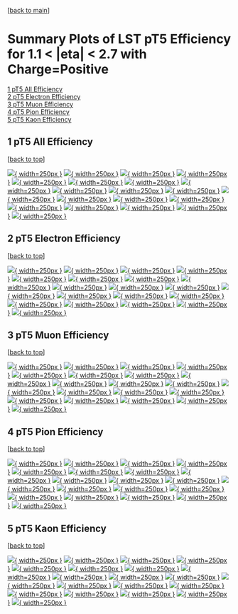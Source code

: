 [[back to main](./)]

# <a name="top"></a> Summary Plots of LST pT5 Efficiency for 1.1 < |eta| < 2.7 with Charge=Positive

[1 pT5 All Efficiency](#1)<br/>[2 pT5 Electron Efficiency](#2)<br/>[3 pT5 Muon Efficiency](#3)<br/>[4 pT5 Pion Efficiency](#4)<br/>[5 pT5 Kaon Efficiency](#5)<br/>



## <a name="1"></a> 1 pT5 All Efficiency

 [[back to top](#top)]

[![](../mtv/var/pT5_xtr_0_1_eff_pt.png){ width=250px }](pT5_xtr_0_1_eff_pt.html)
[![](../mtv/var/pT5_xtr_0_1_eff_ptzoom.png){ width=250px }](pT5_xtr_0_1_eff_ptzoom.html)
[![](../mtv/var/pT5_xtr_0_1_eff_ptlow.png){ width=250px }](pT5_xtr_0_1_eff_ptlow.html)
[![](../mtv/var/pT5_xtr_0_1_eff_ptlowzoom.png){ width=250px }](pT5_xtr_0_1_eff_ptlowzoom.html)
[![](../mtv/var/pT5_xtr_0_1_eff_ptmtv.png){ width=250px }](pT5_xtr_0_1_eff_ptmtv.html)
[![](../mtv/var/pT5_xtr_0_1_eff_ptmtvzoom.png){ width=250px }](pT5_xtr_0_1_eff_ptmtvzoom.html)
[![](../mtv/var/pT5_xtr_0_1_eff_eta.png){ width=250px }](pT5_xtr_0_1_eff_eta.html)
[![](../mtv/var/pT5_xtr_0_1_eff_etazoom.png){ width=250px }](pT5_xtr_0_1_eff_etazoom.html)
[![](../mtv/var/pT5_xtr_0_1_eff_etacoarse.png){ width=250px }](pT5_xtr_0_1_eff_etacoarse.html)
[![](../mtv/var/pT5_xtr_0_1_eff_etacoarsezoom.png){ width=250px }](pT5_xtr_0_1_eff_etacoarsezoom.html)
[![](../mtv/var/pT5_xtr_0_1_eff_phi.png){ width=250px }](pT5_xtr_0_1_eff_phi.html)
[![](../mtv/var/pT5_xtr_0_1_eff_phizoom.png){ width=250px }](pT5_xtr_0_1_eff_phizoom.html)
[![](../mtv/var/pT5_xtr_0_1_eff_phicoarse.png){ width=250px }](pT5_xtr_0_1_eff_phicoarse.html)
[![](../mtv/var/pT5_xtr_0_1_eff_phicoarsezoom.png){ width=250px }](pT5_xtr_0_1_eff_phicoarsezoom.html)
[![](../mtv/var/pT5_xtr_0_1_eff_dxy.png){ width=250px }](pT5_xtr_0_1_eff_dxy.html)
[![](../mtv/var/pT5_xtr_0_1_eff_dxycoarse.png){ width=250px }](pT5_xtr_0_1_eff_dxycoarse.html)
[![](../mtv/var/pT5_xtr_0_1_eff_dxycoarsezoom.png){ width=250px }](pT5_xtr_0_1_eff_dxycoarsezoom.html)
[![](../mtv/var/pT5_xtr_0_1_eff_dz.png){ width=250px }](pT5_xtr_0_1_eff_dz.html)
[![](../mtv/var/pT5_xtr_0_1_eff_dzcoarse.png){ width=250px }](pT5_xtr_0_1_eff_dzcoarse.html)
[![](../mtv/var/pT5_xtr_0_1_eff_dzcoarsezoom.png){ width=250px }](pT5_xtr_0_1_eff_dzcoarsezoom.html)


## <a name="2"></a> 2 pT5 Electron Efficiency

 [[back to top](#top)]

[![](../mtv/var/pT5_xtr_11_1_eff_pt.png){ width=250px }](pT5_xtr_11_1_eff_pt.html)
[![](../mtv/var/pT5_xtr_11_1_eff_ptzoom.png){ width=250px }](pT5_xtr_11_1_eff_ptzoom.html)
[![](../mtv/var/pT5_xtr_11_1_eff_ptlow.png){ width=250px }](pT5_xtr_11_1_eff_ptlow.html)
[![](../mtv/var/pT5_xtr_11_1_eff_ptlowzoom.png){ width=250px }](pT5_xtr_11_1_eff_ptlowzoom.html)
[![](../mtv/var/pT5_xtr_11_1_eff_ptmtv.png){ width=250px }](pT5_xtr_11_1_eff_ptmtv.html)
[![](../mtv/var/pT5_xtr_11_1_eff_ptmtvzoom.png){ width=250px }](pT5_xtr_11_1_eff_ptmtvzoom.html)
[![](../mtv/var/pT5_xtr_11_1_eff_eta.png){ width=250px }](pT5_xtr_11_1_eff_eta.html)
[![](../mtv/var/pT5_xtr_11_1_eff_etazoom.png){ width=250px }](pT5_xtr_11_1_eff_etazoom.html)
[![](../mtv/var/pT5_xtr_11_1_eff_etacoarse.png){ width=250px }](pT5_xtr_11_1_eff_etacoarse.html)
[![](../mtv/var/pT5_xtr_11_1_eff_etacoarsezoom.png){ width=250px }](pT5_xtr_11_1_eff_etacoarsezoom.html)
[![](../mtv/var/pT5_xtr_11_1_eff_phi.png){ width=250px }](pT5_xtr_11_1_eff_phi.html)
[![](../mtv/var/pT5_xtr_11_1_eff_phizoom.png){ width=250px }](pT5_xtr_11_1_eff_phizoom.html)
[![](../mtv/var/pT5_xtr_11_1_eff_phicoarse.png){ width=250px }](pT5_xtr_11_1_eff_phicoarse.html)
[![](../mtv/var/pT5_xtr_11_1_eff_phicoarsezoom.png){ width=250px }](pT5_xtr_11_1_eff_phicoarsezoom.html)
[![](../mtv/var/pT5_xtr_11_1_eff_dxy.png){ width=250px }](pT5_xtr_11_1_eff_dxy.html)
[![](../mtv/var/pT5_xtr_11_1_eff_dxycoarse.png){ width=250px }](pT5_xtr_11_1_eff_dxycoarse.html)
[![](../mtv/var/pT5_xtr_11_1_eff_dxycoarsezoom.png){ width=250px }](pT5_xtr_11_1_eff_dxycoarsezoom.html)
[![](../mtv/var/pT5_xtr_11_1_eff_dz.png){ width=250px }](pT5_xtr_11_1_eff_dz.html)
[![](../mtv/var/pT5_xtr_11_1_eff_dzcoarse.png){ width=250px }](pT5_xtr_11_1_eff_dzcoarse.html)
[![](../mtv/var/pT5_xtr_11_1_eff_dzcoarsezoom.png){ width=250px }](pT5_xtr_11_1_eff_dzcoarsezoom.html)


## <a name="3"></a> 3 pT5 Muon Efficiency

 [[back to top](#top)]

[![](../mtv/var/pT5_xtr_13_1_eff_pt.png){ width=250px }](pT5_xtr_13_1_eff_pt.html)
[![](../mtv/var/pT5_xtr_13_1_eff_ptzoom.png){ width=250px }](pT5_xtr_13_1_eff_ptzoom.html)
[![](../mtv/var/pT5_xtr_13_1_eff_ptlow.png){ width=250px }](pT5_xtr_13_1_eff_ptlow.html)
[![](../mtv/var/pT5_xtr_13_1_eff_ptlowzoom.png){ width=250px }](pT5_xtr_13_1_eff_ptlowzoom.html)
[![](../mtv/var/pT5_xtr_13_1_eff_ptmtv.png){ width=250px }](pT5_xtr_13_1_eff_ptmtv.html)
[![](../mtv/var/pT5_xtr_13_1_eff_ptmtvzoom.png){ width=250px }](pT5_xtr_13_1_eff_ptmtvzoom.html)
[![](../mtv/var/pT5_xtr_13_1_eff_eta.png){ width=250px }](pT5_xtr_13_1_eff_eta.html)
[![](../mtv/var/pT5_xtr_13_1_eff_etazoom.png){ width=250px }](pT5_xtr_13_1_eff_etazoom.html)
[![](../mtv/var/pT5_xtr_13_1_eff_etacoarse.png){ width=250px }](pT5_xtr_13_1_eff_etacoarse.html)
[![](../mtv/var/pT5_xtr_13_1_eff_etacoarsezoom.png){ width=250px }](pT5_xtr_13_1_eff_etacoarsezoom.html)
[![](../mtv/var/pT5_xtr_13_1_eff_phi.png){ width=250px }](pT5_xtr_13_1_eff_phi.html)
[![](../mtv/var/pT5_xtr_13_1_eff_phizoom.png){ width=250px }](pT5_xtr_13_1_eff_phizoom.html)
[![](../mtv/var/pT5_xtr_13_1_eff_phicoarse.png){ width=250px }](pT5_xtr_13_1_eff_phicoarse.html)
[![](../mtv/var/pT5_xtr_13_1_eff_phicoarsezoom.png){ width=250px }](pT5_xtr_13_1_eff_phicoarsezoom.html)
[![](../mtv/var/pT5_xtr_13_1_eff_dxy.png){ width=250px }](pT5_xtr_13_1_eff_dxy.html)
[![](../mtv/var/pT5_xtr_13_1_eff_dxycoarse.png){ width=250px }](pT5_xtr_13_1_eff_dxycoarse.html)
[![](../mtv/var/pT5_xtr_13_1_eff_dxycoarsezoom.png){ width=250px }](pT5_xtr_13_1_eff_dxycoarsezoom.html)
[![](../mtv/var/pT5_xtr_13_1_eff_dz.png){ width=250px }](pT5_xtr_13_1_eff_dz.html)
[![](../mtv/var/pT5_xtr_13_1_eff_dzcoarse.png){ width=250px }](pT5_xtr_13_1_eff_dzcoarse.html)
[![](../mtv/var/pT5_xtr_13_1_eff_dzcoarsezoom.png){ width=250px }](pT5_xtr_13_1_eff_dzcoarsezoom.html)


## <a name="4"></a> 4 pT5 Pion Efficiency

 [[back to top](#top)]

[![](../mtv/var/pT5_xtr_211_1_eff_pt.png){ width=250px }](pT5_xtr_211_1_eff_pt.html)
[![](../mtv/var/pT5_xtr_211_1_eff_ptzoom.png){ width=250px }](pT5_xtr_211_1_eff_ptzoom.html)
[![](../mtv/var/pT5_xtr_211_1_eff_ptlow.png){ width=250px }](pT5_xtr_211_1_eff_ptlow.html)
[![](../mtv/var/pT5_xtr_211_1_eff_ptlowzoom.png){ width=250px }](pT5_xtr_211_1_eff_ptlowzoom.html)
[![](../mtv/var/pT5_xtr_211_1_eff_ptmtv.png){ width=250px }](pT5_xtr_211_1_eff_ptmtv.html)
[![](../mtv/var/pT5_xtr_211_1_eff_ptmtvzoom.png){ width=250px }](pT5_xtr_211_1_eff_ptmtvzoom.html)
[![](../mtv/var/pT5_xtr_211_1_eff_eta.png){ width=250px }](pT5_xtr_211_1_eff_eta.html)
[![](../mtv/var/pT5_xtr_211_1_eff_etazoom.png){ width=250px }](pT5_xtr_211_1_eff_etazoom.html)
[![](../mtv/var/pT5_xtr_211_1_eff_etacoarse.png){ width=250px }](pT5_xtr_211_1_eff_etacoarse.html)
[![](../mtv/var/pT5_xtr_211_1_eff_etacoarsezoom.png){ width=250px }](pT5_xtr_211_1_eff_etacoarsezoom.html)
[![](../mtv/var/pT5_xtr_211_1_eff_phi.png){ width=250px }](pT5_xtr_211_1_eff_phi.html)
[![](../mtv/var/pT5_xtr_211_1_eff_phizoom.png){ width=250px }](pT5_xtr_211_1_eff_phizoom.html)
[![](../mtv/var/pT5_xtr_211_1_eff_phicoarse.png){ width=250px }](pT5_xtr_211_1_eff_phicoarse.html)
[![](../mtv/var/pT5_xtr_211_1_eff_phicoarsezoom.png){ width=250px }](pT5_xtr_211_1_eff_phicoarsezoom.html)
[![](../mtv/var/pT5_xtr_211_1_eff_dxy.png){ width=250px }](pT5_xtr_211_1_eff_dxy.html)
[![](../mtv/var/pT5_xtr_211_1_eff_dxycoarse.png){ width=250px }](pT5_xtr_211_1_eff_dxycoarse.html)
[![](../mtv/var/pT5_xtr_211_1_eff_dxycoarsezoom.png){ width=250px }](pT5_xtr_211_1_eff_dxycoarsezoom.html)
[![](../mtv/var/pT5_xtr_211_1_eff_dz.png){ width=250px }](pT5_xtr_211_1_eff_dz.html)
[![](../mtv/var/pT5_xtr_211_1_eff_dzcoarse.png){ width=250px }](pT5_xtr_211_1_eff_dzcoarse.html)
[![](../mtv/var/pT5_xtr_211_1_eff_dzcoarsezoom.png){ width=250px }](pT5_xtr_211_1_eff_dzcoarsezoom.html)


## <a name="5"></a> 5 pT5 Kaon Efficiency

 [[back to top](#top)]

[![](../mtv/var/pT5_xtr_321_1_eff_pt.png){ width=250px }](pT5_xtr_321_1_eff_pt.html)
[![](../mtv/var/pT5_xtr_321_1_eff_ptzoom.png){ width=250px }](pT5_xtr_321_1_eff_ptzoom.html)
[![](../mtv/var/pT5_xtr_321_1_eff_ptlow.png){ width=250px }](pT5_xtr_321_1_eff_ptlow.html)
[![](../mtv/var/pT5_xtr_321_1_eff_ptlowzoom.png){ width=250px }](pT5_xtr_321_1_eff_ptlowzoom.html)
[![](../mtv/var/pT5_xtr_321_1_eff_ptmtv.png){ width=250px }](pT5_xtr_321_1_eff_ptmtv.html)
[![](../mtv/var/pT5_xtr_321_1_eff_ptmtvzoom.png){ width=250px }](pT5_xtr_321_1_eff_ptmtvzoom.html)
[![](../mtv/var/pT5_xtr_321_1_eff_eta.png){ width=250px }](pT5_xtr_321_1_eff_eta.html)
[![](../mtv/var/pT5_xtr_321_1_eff_etazoom.png){ width=250px }](pT5_xtr_321_1_eff_etazoom.html)
[![](../mtv/var/pT5_xtr_321_1_eff_etacoarse.png){ width=250px }](pT5_xtr_321_1_eff_etacoarse.html)
[![](../mtv/var/pT5_xtr_321_1_eff_etacoarsezoom.png){ width=250px }](pT5_xtr_321_1_eff_etacoarsezoom.html)
[![](../mtv/var/pT5_xtr_321_1_eff_phi.png){ width=250px }](pT5_xtr_321_1_eff_phi.html)
[![](../mtv/var/pT5_xtr_321_1_eff_phizoom.png){ width=250px }](pT5_xtr_321_1_eff_phizoom.html)
[![](../mtv/var/pT5_xtr_321_1_eff_phicoarse.png){ width=250px }](pT5_xtr_321_1_eff_phicoarse.html)
[![](../mtv/var/pT5_xtr_321_1_eff_phicoarsezoom.png){ width=250px }](pT5_xtr_321_1_eff_phicoarsezoom.html)
[![](../mtv/var/pT5_xtr_321_1_eff_dxy.png){ width=250px }](pT5_xtr_321_1_eff_dxy.html)
[![](../mtv/var/pT5_xtr_321_1_eff_dxycoarse.png){ width=250px }](pT5_xtr_321_1_eff_dxycoarse.html)
[![](../mtv/var/pT5_xtr_321_1_eff_dxycoarsezoom.png){ width=250px }](pT5_xtr_321_1_eff_dxycoarsezoom.html)
[![](../mtv/var/pT5_xtr_321_1_eff_dz.png){ width=250px }](pT5_xtr_321_1_eff_dz.html)
[![](../mtv/var/pT5_xtr_321_1_eff_dzcoarse.png){ width=250px }](pT5_xtr_321_1_eff_dzcoarse.html)
[![](../mtv/var/pT5_xtr_321_1_eff_dzcoarsezoom.png){ width=250px }](pT5_xtr_321_1_eff_dzcoarsezoom.html)
